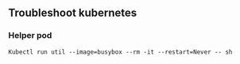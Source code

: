 


## Troubleshoot kubernetes

### Helper pod

```bsah
Kubectl run util --image=busybox --rm -it --restart=Never -- sh
```
